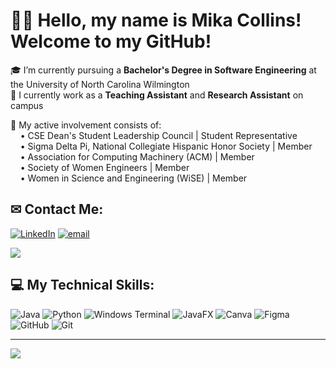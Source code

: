 # 👩‍💻 Hello, my name is Mika Collins! Welcome to my GitHub! 

🎓 I’m currently pursuing a **Bachelor's Degree in Software Engineering** at the University of North Carolina Wilmington<br>
💼 I currently work as a **Teaching Assistant** and **Research Assistant** on campus<br>

👥 My active involvement consists of:<br>
&nbsp;&nbsp;&nbsp;&nbsp;• CSE Dean's Student Leadership Council  |  Student Representative<br>
&nbsp;&nbsp;&nbsp;&nbsp;• Sigma Delta Pi, National Collegiate Hispanic Honor Society  |  Member<br>
&nbsp;&nbsp;&nbsp;&nbsp;• Association for Computing Machinery (ACM)  |  Member<br>
&nbsp;&nbsp;&nbsp;&nbsp;• Society of Women Engineers  |  Member<br>
&nbsp;&nbsp;&nbsp;&nbsp;• Women in Science and Engineering (WiSE)  | Member<br>

## ✉ Contact Me:
[![LinkedIn](https://img.shields.io/badge/LinkedIn-%230077B5.svg?logo=linkedin&logoColor=white)](https://linkedin.com/in/www.linkedin.com/in/mika-collins) 
[![email](https://img.shields.io/badge/Email-D14836?logo=gmail&logoColor=white)](mailto:mpc8052@uncw.edu) 

![](https://github-contributor-stats.vercel.app/api?username=mika-collins&limit=5&theme=material-palenight&combine_all_yearly_contributions=true)

## 💻 My Technical Skills:
![Java](https://img.shields.io/badge/java-%23ED8B00.svg?style=for-the-badge&logo=openjdk&logoColor=white)
![Python](https://img.shields.io/badge/python-3670A0?style=for-the-badge&logo=python&logoColor=ffdd54) 
![Windows Terminal](https://img.shields.io/badge/Windows%20Terminal-%234D4D4D.svg?style=for-the-badge&logo=windows-terminal&logoColor=white) 
![JavaFX](https://img.shields.io/badge/javafx-%23FF0000.svg?style=for-the-badge&logo=javafx&logoColor=white) 
![Canva](https://img.shields.io/badge/Canva-%2300C4CC.svg?style=for-the-badge&logo=Canva&logoColor=white) 
![Figma](https://img.shields.io/badge/figma-%23F24E1E.svg?style=for-the-badge&logo=figma&logoColor=white)
![GitHub](https://img.shields.io/badge/github-%23121011.svg?style=for-the-badge&logo=github&logoColor=white) ![Git](https://img.shields.io/badge/git-%23F05033.svg?style=for-the-badge&logo=git&logoColor=white)

---
[![](https://visitcount.itsvg.in/api?id=mika-collins&icon=7&color=12)](https://visitcount.itsvg.in)
